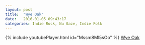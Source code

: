 ```yaml
---
layout: post
title:  "Wye Oak"
date:   2016-01-05 09:43:17
categories: Indie Rock, Nu Gaze, Indie Folk
---
```

{% include youtubePlayer.html id="Mssm8Ml5sOo" %}
[Wye Oak]

[Wye Oak]: http://wyeoakmusic.com/site/
